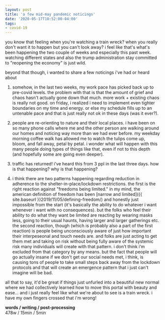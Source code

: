 ```yaml
---
layout: post
title: 'a few mid-may pandemic noticings'
date: '2020-05-17T10:52:00-04:00'
tags:
- covid-19
--- 
```




you know that feeling when you're watching a train wreck? when you really don't want it to happen but you can't look away? i feel like that's what's been happening the two couple of weeks and especially this past week. watching different states and also the trump administration stay committed to "reopening the economy" is just wild. 

beyond that though, i wanted to share a few noticings i've had or heard about

1. somehow, in the last two weeks, my work pace has picked back up to pre-covid levels. the problem with that is that the amount of grief and chaos hasn't actually gone down that much. more work + existing chaos is really not good. on friday, i realized i need to implement even tighter boundaries on my time and energy. or else my schedule fills up to an untenable pace and that is just really not ok in these days (was it ever?). 

2. people are re-orienting to nature and their local places. i have been on so many phone calls where me and the other person are walking around our homes and noticing way more than we had ever before. my weekday morning coffee walk has allowed me to watch the tulips come up, bloom, and fall away, petal by petal. i wonder what will happen with this many people doing types of things like that, even if not to this depth (and hopefully some are going even deeper). 

3. traffic has returned! i've heard this from 3 ppl in the last three days. how is that happening? why is that happening? 

4. i think there are two patterns happening regarding reduction in adherence to the shelter-in-place/lockdown restrictions. the first is the right reaction against "freedoms being limited." in my mind, the american definition of freedom has been [narrow and limited]({{ site.baseurl }}2019/11/05/defining-freedom/) and honestly just impossible from the start (it's basically the ability to do whatever i want whenever i want with no consequences). but the folks who feel their ability to do what they want be limited are reacting by wearing masks less, going to their usual haunts, having larger and larger gatherings etc. the second reaction, though (which is probably also a part of the first reaction) is people being unconsciously aware of just how important their interpeseonal and touch needs are. and folks are just acting to get them met and taking on risk without being fully aware of the systemic risk many individuals will create with that pattern. i don't think i'm excluded from that category by any means. but the fact that people will go actually insane if we don't get our social needs met, i think, is causing tons of people to take small steps back away from the lockdown protocols and that will create an emergence pattern that i just can't imagine will be bad. 

all that to say, it'd be great if things just unfurled into a beautiful new normal where we had collectively learned how to move this portal with beauty and ease... and i just really feel like what we're about to see is a train wreck. i have my own fingers crossed that i'm wrong!

<!-- hyperlink bank -->


<!-- &#042; = asterisk -->
<!-- &#039; = single quote '-->

**words / writing / post-processing**  
478w / 15min / 5min 